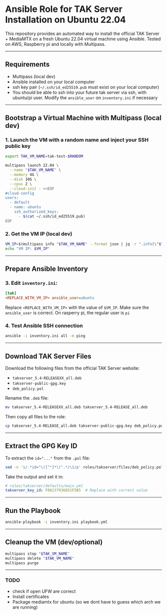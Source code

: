 # Ansible Role for TAK Server Installation on Ubuntu 22.04

This repository provides an automated way to install the official TAK Server + MediaMTX on a fresh Ubuntu 22.04 virtual machine using Ansible. Tested on AWS, Raspberry pi and locally with Multipass.

---

## Requirements

- Multipass (local dev)
- Ansible installed on your local computer
- ssh key pair (`~/.ssh/id_ed25519.pub` must exist on your local computer)
- You should be able to ssh into your future tak server via ssh, with ubuntu/pi user. Modify the `ansible_user` on `inventory.ini` if necessary

---

## Bootstrap a Virtual Machine with Multipass (local dev)

### 1. Launch the VM with a random name and inject your SSH public key

```bash
export TAK_VM_NAME=tak-test-$RANDOM

multipass launch 22.04 \
  --name "$TAK_VM_NAME" \
  --memory 4G \
  --disk 10G \
  --cpus 2 \
  --cloud-init - <<EOF
#cloud-config
users:
  - default
  - name: ubuntu
    ssh_authorized_keys:
      - $(cat ~/.ssh/id_ed25519.pub)
EOF
```

### 2. Get the VM IP (local dev)

```bash
VM_IP=$(multipass info "$TAK_VM_NAME" --format json | jq -r ".info[\"$TAK_VM_NAME\"].ipv4[0]")
echo "VM IP: $VM_IP"
```

---

## Prepare Ansible Inventory

### 3. Edit `inventory.ini`:

```ini
[tak]
<REPLACE_WITH_VM_IP> ansible_user=ubuntu
```

Replace `<REPLACE_WITH_VM_IP>` with the value of `$VM_IP`.
Make sure the `ansible_user` is correct. On rasperry pi, the regular user is `pi`

### 4. Test Ansible SSH connection

```bash
ansible -i inventory.ini all -m ping
```

---

## Download TAK Server Files

Download the following files from the official TAK Server website:

- `takserver_5.4-RELEASEXX_all.deb`
- `takserver-public-gpg.key`
- `deb_policy.pol`

Rename the `.deb` file:

```bash
mv takserver_5.4-RELEASEXX_all.deb takserver_5.4-RELEASE_all.deb
```

Then copy all files to the role:

```bash
cp takserver_5.4-RELEASE_all.deb takserver-public-gpg.key deb_policy.pol roles/takserver/files/
```

---

## Extract the GPG Key ID

To extract the `id="..."` from the `.pol` file:

```bash
sed -n 's/.*id="\([^"]*\)".*/\1/p' roles/takserver/files/deb_policy.pol | head -n1
```

Take the output and set it in:

```yaml
# roles/takserver/defaults/main.yml
takserver_key_id: F06237936851F5B5  # Replace with correct value
```

---

## Run the Playbook

```bash
ansible-playbook -i inventory.ini playbook.yml
```

---

## Cleanup the VM (dev/optional)

```bash
multipass stop "$TAK_VM_NAME"
multipass delete "$TAK_VM_NAME"
multipass purge
```

---

### TODO

- check if open UFW are correct
- Install certificates
- Package mediamtx for ubuntu (so we dont have to guess which arch we are running)
